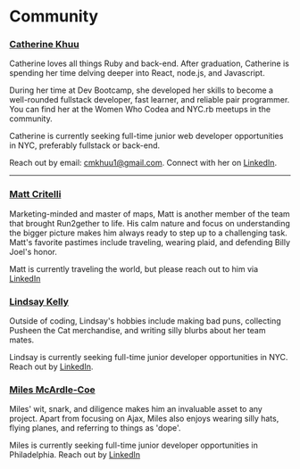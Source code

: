 # Community

### [Catherine Khuu](https://github.com/catkhuu/)

Catherine loves all things Ruby and back-end. After graduation, Catherine is spending her time delving deeper into React, node.js, and Javascript.

During her time at Dev Bootcamp, she developed her skills to become a well-rounded fullstack developer, fast learner, and reliable pair programmer. You can find her at the Women Who Codea and NYC.rb meetups in the community.

Catherine is currently seeking full-time junior web developer opportunities in NYC, preferably fullstack or back-end.

Reach out by email: [cmkhuu1@gmail.com](mailto:cmkhuu1@gmail.com). 
Connect with her on [LinkedIn](http://www.linkedin.com/in/catkhuu).

<hr>

### [Matt Critelli](https://github.com/mattcritelli/)

Marketing-minded and master of maps, Matt is another member of the team that brought Run2gether to life. His calm nature and focus on understanding the bigger picture makes him always ready to step up to a challenging task. Matt's favorite pastimes include traveling, wearing plaid, and defending Billy Joel's honor.

Matt is currently traveling the world, but please reach out to him via [LinkedIn](https://www.linkedin.com/in/matt-critelli-0403a153)

### [Lindsay Kelly](https://github.com/lindsaymkelly/)

Outside of coding, Lindsay's hobbies include making bad puns, collecting Pusheen the Cat merchandise, and writing silly blurbs about her team mates.

Lindsay is currently seeking full-time junior developer opportunities in NYC. Reach out by [LinkedIn](http://www.linkedin.com/in/lindsay-kelly-438614124).

### [Miles McArdle-Coe](https://github.com/Kndekaru/)

Miles' wit, snark, and diligence makes him an invaluable asset to any project. Apart from focusing on Ajax, Miles also enjoys wearing silly hats, flying planes, and referring to things as 'dope'.

Miles is currently seeking full-time junior developer opportunities in Philadelphia. Reach out by [LinkedIn](https://www.linkedin.com/in/miles-mcardle-coe)
